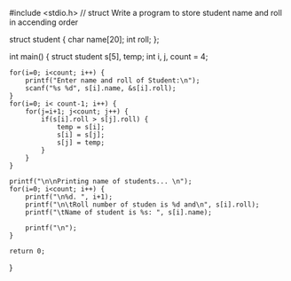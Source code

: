 #include <stdio.h>
// struct Write a program to store student name and roll in accending order

struct student {
char name[20];
int roll;
};

int main() {
struct student s[5], temp;
int i, j, count = 4;

    for(i=0; i<count; i++) {
        printf("Enter name and roll of Student:\n");
        scanf("%s %d", s[i].name, &s[i].roll);
    }
    for(i=0; i< count-1; i++) {
        for(j=i+1; j<count; j++) {
            if(s[i].roll > s[j].roll) {
                temp = s[i];
                s[i] = s[j];
                s[j] = temp;
            }
        }
    }

    printf("\n\nPrinting name of students... \n");
    for(i=0; i<count; i++) {
        printf("\n%d. ", i+1);
        printf("\n\tRoll number of studen is %d and\n", s[i].roll);
        printf("\tName of student is %s: ", s[i].name);

        printf("\n");
    }

    return 0;

}

